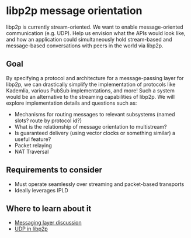 # libp2p message orientation

libp2p is currently stream-oriented. We want to enable message-oriented communication (e.g. UDP). Help us envision what the APIs would look like, and how an application could simultaneously hold stream-based and message-based conversations with peers in the world via libp2p.

## Goal

By specifying a protocol and architecture for a message-passing layer for libp2p, we can drastically simplify the implementation of protocols like Kademlia, various PubSub implementations, and more! Such a system would be an alternative to the streaming capabilities of libp2p. We will explore implementation details and questions such as:

- Mechanisms for routing messages to relevant subsystems (named slots? route by protocol id?)
- What is the relationship of message orientation to multistream?
- Is guaranteed delivery (using vector clocks or something similar) a useful feature?
- Packet relaying
- NAT Traversal

## Requirements to consider

- Must operate seamlessly over streaming and packet-based transports
- Ideally leverages IPLD

## Where to learn about it

- [Messaging layer discussion](https://github.com/libp2p/specs/issues/71)
- [UDP in libp2p](https://github.com/libp2p/go-udp-transport/issues/3)
